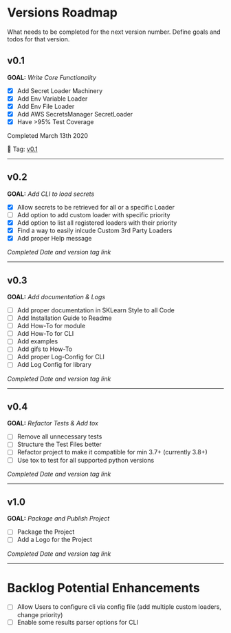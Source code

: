 # Versions Roadmap
What needs to be completed for the next version number.
Define goals and todos for that version.

## v0.1
**GOAL:** _Write Core Functionality_
 - [x] Add Secret Loader Machinery
 - [x] Add Env Variable Loader
 - [x] Add Env File Loader
 - [x] Add AWS SecretsManager SecretLoader
 - [x] Have >95% Test Coverage

Completed March 13th 2020

:bookmark: Tag: [v0.1](https://github.com/JimFawkes/secret-loader/releases/tag/v0.1)

--------

## v0.2
**GOAL:** _Add CLI to load secrets_
 - [x] Allow secrets to be retrieved for all or a specific Loader
 - [ ] Add option to add custom loader with specific priority
 - [x] Add option to list all registered loaders with their priority
 - [x] Find a way to easily inlcude Custom 3rd Party Loaders
 - [x] Add proper Help message

_Completed Date and version tag link_

--------

## v0.3
**GOAL:** _Add documentation & Logs_
 - [ ] Add proper documentation in SKLearn Style to all Code
 - [ ] Add Installation Guide to Readme
 - [ ] Add How-To for module
 - [ ] Add How-To for CLI
 - [ ] Add examples
 - [ ] Add gifs to How-To
 - [ ] Add proper Log-Config for CLI
 - [ ] Add Log Config for library

_Completed Date and version tag link_

--------

## v0.4
**GOAL:** _Refactor Tests & Add tox_
 - [ ] Remove all unnecessary tests
 - [ ] Structure the Test Files better
 - [ ] Refactor project to make it compatible for min 3.7+ (currently 3.8+)
 - [ ] Use tox to test for all supported python versions

_Completed Date and version tag link_

--------

## v1.0
**GOAL:** _Package and Publish Project_
 - [ ] Package the Project
 - [ ] Add a Logo for the Project

_Completed Date and version tag link_

--------

# Backlog Potential Enhancements
 - [ ] Allow Users to configure cli via config file (add multiple custom loaders, change priority)
 - [ ] Enable some results parser options for CLI
